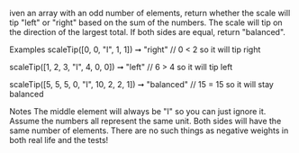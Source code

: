 iven an array with an odd number of elements, return whether the scale will tip "left" or "right" based on the sum of the numbers. The scale will tip on the direction of the largest total. If both sides are equal, return "balanced".

Examples
scaleTip([0, 0, "I", 1, 1]) ➞ "right"
// 0 < 2 so it will tip right

scaleTip([1, 2, 3, "I", 4, 0, 0]) ➞ "left"
// 6 > 4 so it will tip left

scaleTip([5, 5, 5, 0, "I", 10, 2, 2, 1]) ➞ "balanced"
// 15 = 15 so it will stay balanced

Notes
The middle element will always be "I" so you can just ignore it.
Assume the numbers all represent the same unit.
Both sides will have the same number of elements.
There are no such things as negative weights in both real life and the tests!